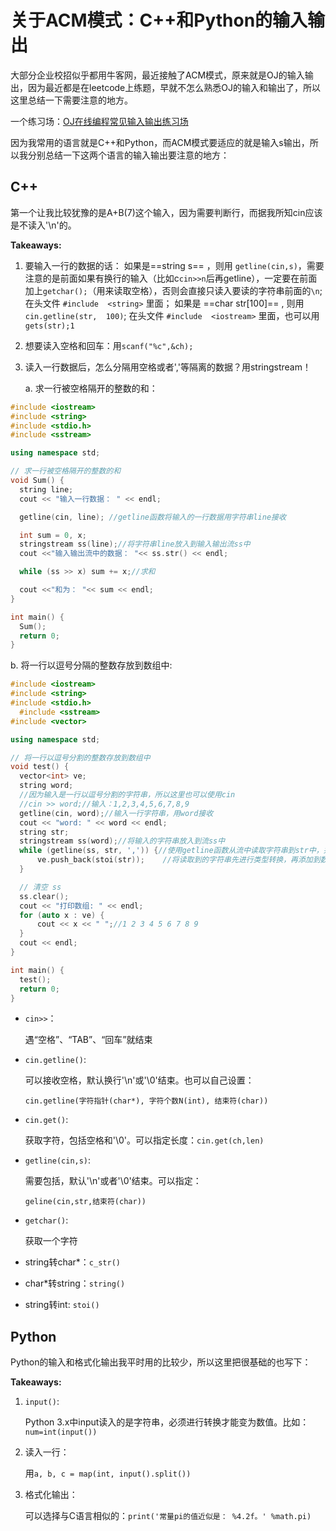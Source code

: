 # 关于ACM模式：C++和Python的输入输出

大部分企业校招似乎都用牛客网，最近接触了ACM模式，原来就是OJ的输入输出，因为最近都是在leetcode上练题，早就不怎么熟悉OJ的输入和输出了，所以这里总结一下需要注意的地方。

一个练习场：[OJ在线编程常见输入输出练习场 ](https://ac.nowcoder.com/acm/contest/5657#question)

因为我常用的语言就是C++和Python，而ACM模式要适应的就是输入s输出，所以我分别总结一下这两个语言的输入输出要注意的地方：

## C++

第一个让我比较犹豫的是A+B(7)这个输入，因为需要判断行，而据我所知cin应该是不读入'\n'的。

**Takeaways:**

1. 要输⼊⼀⾏的数据的话：
   如果是==string  s== ，则⽤ `getline(cin,s)`，需要注意的是前面如果有换行的输入（比如c`cin>>n`后再getline），一定要在前面加上`getchar();`（用来读取空格），否则会直接只读入要读的字符串前面的`\n`;  在头⽂件 `#include  <string>` ⾥⾯；
   如果是 ==char  str[100]== , 则⽤ `cin.getline(str,  100)`;  在头⽂件 `#include  <iostream>` ⾥⾯，也可以⽤ `gets(str);1`

2. 想要读入空格和回车：用`scanf("%c",&ch);`

3. 读入一行数据后，怎么分隔用空格或者','等隔离的数据？用stringstream！

	a. 求一行被空格隔开的整数的和：

  ```c++
  #include <iostream>
  #include <string>
  #include <stdio.h>
  #include <sstream>
  
  using namespace std;
  
  // 求一行被空格隔开的整数的和
  void Sum() {
  	string line;
  	cout << "输入一行数据： " << endl;
  
  	getline(cin, line);	//getline函数将输入的一行数据用字符串line接收
  
  	int sum = 0, x;
  	stringstream ss(line);//将字符串line放入到输入输出流ss中
  	cout <<"输入输出流中的数据： "<< ss.str() << endl;
  
  	while (ss >> x) sum += x;//求和
  
  	cout <<"和为： "<< sum << endl;
  }
  
  int main() {
  	Sum();
  	return 0;
  }   
  ```
  
  b. 将一行以逗号分隔的整数存放到数组中:
  
  ```C++
  #include <iostream>
  #include <string>
  #include <stdio.h>
  	#include <sstream>
  #include <vector>
  
  using namespace std;
  
  // 将一行以逗号分割的整数存放到数组中
  void test() {
  	vector<int> ve;
  	string word;
  	//因为输入是一行以逗号分割的字符串，所以这里也可以使用cin
  	//cin >> word;//输入：1,2,3,4,5,6,7,8,9
  	getline(cin, word);//输入一行字符串，用word接收
  	cout << "word: " << word << endl;
  	string str;
  	stringstream ss(word);//将输入的字符串放入到流ss中
  	while (getline(ss, str, ',')) {//使用getline函数从流中读取字符串到str中，并以','作为分割，即遇到一个','函数返回
  		ve.push_back(stoi(str));	//将读取到的字符串先进行类型转换，再添加到数组中
  	}
  
  	// 清空 ss
  	ss.clear();
  	cout << "打印数组: " << endl;
  	for (auto x : ve) {
  		cout << x << " ";//1 2 3 4 5 6 7 8 9
  	}
  	cout << endl;
  }
  
  int main() {
  	test();
  	return 0;
  }
  ```



- `cin>>`：

  遇“空格”、“TAB”、“回车”就结束

- `cin.getline()`:

  可以接收空格，默认换行'\n'或'\0'结束。也可以自己设置：

  `cin.getline(字符指针(char*), 字符个数N(int), 结束符(char))`

- `cin.get()`:

  获取字符，包括空格和'\0'。可以指定长度：`cin.get(ch,len)`

- `getline(cin,s)`:

  需要包括<string>，默认'\n'或者'\0'结束。可以指定：

  `geline(cin,str,结束符(char))`

- `getchar()`:

  获取一个字符

- string转char*：`c_str()`

- char*转string：`string()`

- string转int: `stoi()`

## Python

Python的输入和格式化输出我平时用的比较少，所以这里把很基础的也写下：

**Takeaways:**

1. `input()`:

   Python 3.x中input读入的是字符串，必须进行转换才能变为数值。比如：`num=int(input())`

2. 读入一行：

   用`a, b, c = map(int, input().split())`

3. 格式化输出：

   可以选择与C语言相似的：`print('常量pi的值近似是： %4.2f。' %math.pi)`